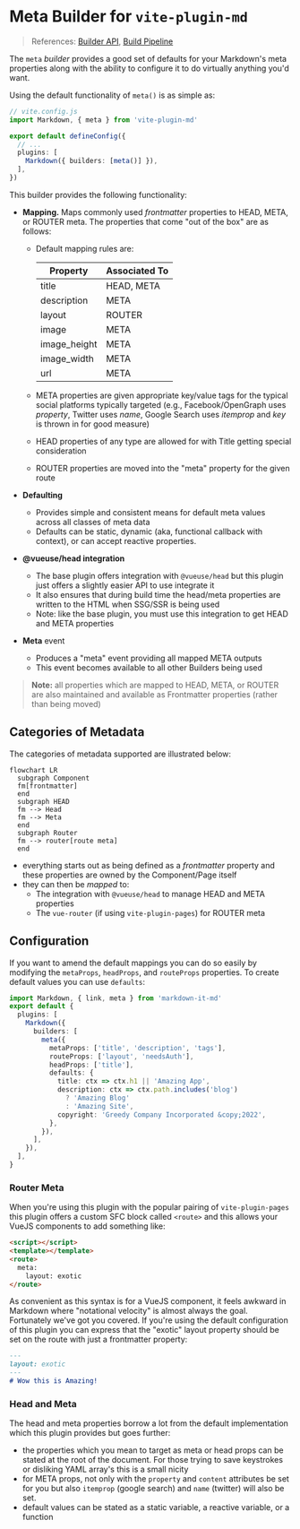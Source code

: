 # Meta Builder  for `vite-plugin-md`

> References: [Builder API](./BuilderApi.md), [Build Pipeline](./BuildPipeline.md)

The `meta` _builder_ provides a good set of defaults for your Markdown's meta properties along with the ability to configure it to do virtually anything you'd want.

Using the default functionality of `meta()` is as simple as:

```ts
// vite.config.js
import Markdown, { meta } from 'vite-plugin-md'

export default defineConfig({
  // ...
  plugins: [
    Markdown({ builders: [meta()] }),
  ],
})
```

This builder provides the following functionality:

- **Mapping.** Maps commonly used _frontmatter_ properties to HEAD, META, or ROUTER meta. The properties that come "out of the box" are as follows:

  - Default mapping rules are:

      | Property     | Associated To |
      | ------------ | ------------- |
      | title        | HEAD, META    |
      | description  | META          |
      | layout       | ROUTER        |
      | image        | META          |
      | image_height | META          |
      | image_width  | META          |
      | url          | META          |

  - META properties are given appropriate key/value tags for the typical social platforms typically targeted (e.g., Facebook/OpenGraph uses _property_, Twitter uses _name_, Google Search uses _itemprop_ and _key_ is thrown in for good measure)
  - HEAD properties of any type are allowed for with Title getting special consideration
  - ROUTER properties are moved into the "meta" property for the given route
- **Defaulting**
  - Provides simple and consistent means for default meta values across all classes of meta data
  - Defaults can be static, dynamic (aka, functional callback with context), or can accept reactive properties.
- **@vueuse/head integration**
  - The base plugin offers integration with `@vueuse/head` but this plugin just offers a slightly easier API to use integrate it
  - It also ensures that during build time the head/meta properties are written to the HTML when SSG/SSR is being used
  - Note: like the base plugin, you must use this integration to get HEAD and META properties
- **Meta** event
  - Produces a "meta" event providing all mapped META outputs
  - This event becomes available to all other Builders being used

> **Note:** all properties which are mapped to HEAD, META, or ROUTER are also maintained and available as Frontmatter properties (rather than being moved)

## Categories of Metadata

The categories of metadata supported are illustrated below:

```mermaid
flowchart LR
  subgraph Component
  fm[frontmatter]
  end
  subgraph HEAD
  fm --> Head
  fm --> Meta
  end
  subgraph Router
  fm --> router[route meta]
  end
```

- everything starts out as being defined as a _frontmatter_ property and these properties are owned by the Component/Page itself
- they can then be _mapped_ to:
  - The integration with `@vueuse/head` to manage HEAD and META properties
  - The `vue-router` (if using `vite-plugin-pages`) for ROUTER meta

## Configuration

If you want to amend the default mappings you can do so easily by modifying the `metaProps`, `headProps`, and `routeProps` properties. To create default values you can use `defaults`:

```ts
import Markdown, { link, meta } from 'markdown-it-md'
export default {
  plugins: [
    Markdown({
      builders: [
        meta({
          metaProps: ['title', 'description', 'tags'],
          routeProps: ['layout', 'needsAuth'],
          headProps: ['title'],
          defaults: {
            title: ctx => ctx.h1 || 'Amazing App',
            description: ctx => ctx.path.includes('blog')
              ? 'Amazing Blog'
              : 'Amazing Site',
            copyright: 'Greedy Company Incorporated &copy;2022',
          },
        }),
      ],
    }),
  ],
}
```

### Router Meta

When you're using this plugin with the popular pairing of `vite-plugin-pages` this plugin offers a custom SFC block called `<route>` and this allows your VueJS components to add something like:

```html
<script></script>
<template></template>
<route>
  meta:
    layout: exotic
</route>
```

As convenient as this syntax is for a VueJS component, it feels awkward in Markdown where "notational velocity" is almost always the goal. Fortunately we've got you covered. If you're using the default configuration of this plugin you can express that the "exotic" layout property should be set on the route with just a frontmatter property:

```md
---
layout: exotic
---
# Wow this is Amazing!
```

### Head and Meta

The head and meta properties borrow a lot from the default implementation which this plugin provides but goes further:

- the properties which you mean to target as meta or head props can be stated at the root of the document. For those trying to save keystrokes or disliking YAML array's this is a small nicity
- for META props, not only with the `property` and `content` attributes be set for you but also `itemprop` (google search) and `name` (twitter) will also be set.
- default values can be stated as a static variable, a reactive variable, or a function
